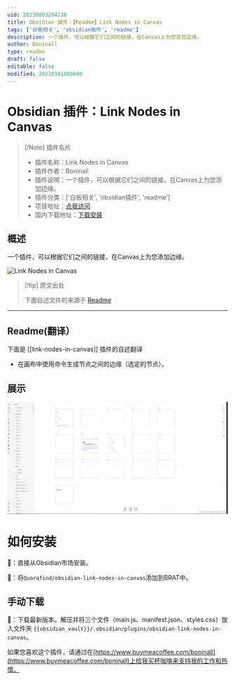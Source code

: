 ```yaml
---
uid: 20230803204236
title: Obsidian 插件：【Readme】Link Nodes in Canvas
tags: ['白板相关', 'obsidian插件', 'readme']
description: 一个插件，可以根据它们之间的链接，在Canvas上为您添加边缘。
author: Boninall
type: readme
draft: false
editable: false
modified: 20230101000000
---
```


# Obsidian 插件：Link Nodes in Canvas

> [!Note] 插件名片
> - 插件名称：Link Nodes in Canvas
> - 插件作者：Boninall
> - 插件说明：一个插件，可以根据它们之间的链接，在Canvas上为您添加边缘。
> - 插件分类：['白板相关', 'obsidian插件', 'readme']
> - 项目地址：[点我访问](https://github.com/Quorafind/Obsidian-Link-Nodes-In-Canvas)
> - 国内下载地址：[下载安装](https://pkmer.cn/products/plugin/pluginMarket/?link-nodes-in-canvas)

## 概述

一个插件，可以根据它们之间的链接，在Canvas上为您添加边缘。

![Link Nodes in Canvas](https://cdn.pkmer.cn/covers/link-nodes-in-canvas.gif!pkmer)

> [!tip] 原文出处
> 
>下面自述文件的来源于 [Readme](https://ghproxy.net/https://raw.githubusercontent.com/Quorafind/Obsidian-Link-Nodes-In-Canvas/master/README.md)
> 

---

## Readme(翻译）

下面是 [[link-nodes-in-canvas]] 插件的自述翻译


- 在画布中使用命令生成节点之间的边缘（选定的节点）。

## 展示

![展示](https://raw.githubusercontent.com/Quorafind/obsidian-link-nodes-in-canvas/master/LinkNodes.gif)

# 如何安装

💜：直接从Obsidian市场安装。

🚗：将`Quorafind/obsidian-link-nodes-in-canvas`添加到BRAT中。

## 手动下载

🚚：下载最新版本。解压并将三个文件（main.js、manifest.json、styles.css）放入文件夹 `{{obsidian_vault}}/.obsidian/plugins/obsidian-link-nodes-in-canvas`。

如果您喜欢这个插件，请通过在[https://www.buymeacoffee.com/boninall](https://www.buymeacoffee.com/boninall)上给我买杯咖啡来支持我的工作和热情。





